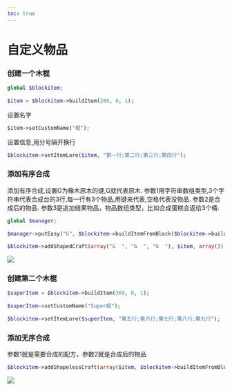 ```yaml
---       
toc: true       
---       
```

# 自定义物品       
       
### 创建一个木棍       
```php       
global $blockitem;       
       
$item = $blockitem->buildItem(280, 0, 1);       
```       
设置名字       
       
```php       
$item->setCustomName("棍");       
```       
       
设置信息,用分号隔开换行       
       
```php       
$blockitem->setItemLore($item, "第一行;第二行;第三行;第四行");       
```       
### 添加有序合成       
       
添加有序合成,设置G为橡木原木的键,G就代表原木. 参数1用字符串数组类型,3个字符串代表合成台的3行,每一行有3个物品,用键来代表,空格代表没物品. 参数2是合成后的物品. 参数3是追加结果物品，物品数组类型，比如合成蛋糕会返给3个桶.       
       
```php       
global $manager;       
       
$manager->putEasy("G", $blockitem->buildItemFromBlock($blockitem->buildBlock(17, 0)));       
       
$blockitem->addShapedCraft(array("G  ", "G  ", "G  "), $item, array());       
```       
       
![](../images/Snipaste_2020-10-21_18-49-21.png)       
       
### 创建第二个木棍       
       
```php       
$superItem = $blockitem->buildItem(369, 0, 1);       
       
$superItem->setCustomName("Super棍");       
       
$blockitem->setItemLore($superItem, "第五行;第六行;第七行;第八行;第九行");       
```       
       
### 添加无序合成       
       
参数1就是需要合成的配方，参数2就是合成后的物品       
       
```php       
$blockitem->addShapelessCraft(array($item, $blockitem->buildItemFromBlock($blockitem->buildBlock(41, 0))), $superItem)       
```       
![](../images/Snipaste_2020-10-21_18-49-31.png)       
